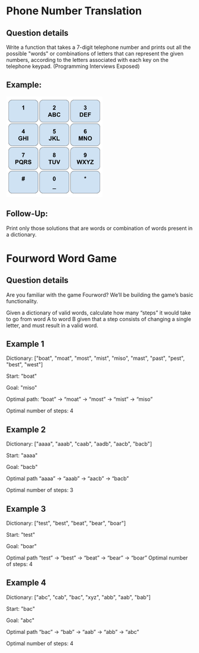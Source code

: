 # Phone Number Translation

## Question details

Write a function that takes a 7-digit telephone number and prints out all the possible "words" or combinations of letters that can represent the given numbers, according to the letters associated with each key on the telephone keypad. (Programming Interviews Exposed)

## Example:

<img src="numbers.png">

## Follow-Up: 

Print only those solutions that are words or combination of words present in a dictionary.


# Fourword Word Game

## Question details
Are you familiar with the game Fourword? We’ll be building the game’s basic functionality.

Given a dictionary of valid words, calculate how many “steps” it would take to go from word A to word B given that a step consists of changing a single letter, and must result in a valid word.

## Example 1

Dictionary: ["boat", "moat", "most", "mist", "miso", "mast", "past", "pest", "best", "west"]

Start: "boat"

Goal: "miso"

Optimal path: “boat” -> “moat” -> “most” -> “mist” -> “miso”

Optimal number of steps: 4

## Example 2

Dictionary: ["aaaa", "aaab", "caab", "aadb", "aacb", "bacb"]

Start: "aaaa"

Goal: "bacb"

Optimal path “aaaa” -> “aaab” -> “aacb” -> “bacb”

Optimal number of steps: 3

## Example 3

Dictionary: ["test", "best", "beat", "bear", "boar"]

Start: "test"

Goal: "boar"

Optimal path “test” -> “best” -> “beat” -> “bear” -> “boar”
Optimal number of steps: 4

## Example 4

Dictionary: ["abc", "cab", "bac", "xyz", "abb", "aab", "bab"]

Start: "bac"

Goal: "abc"

Optimal path “bac” -> “bab” -> “aab” -> “abb” -> “abc”

Optimal number of steps: 4

